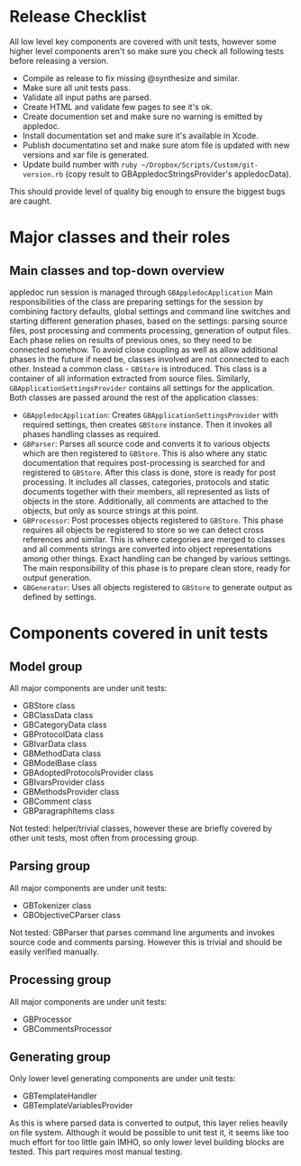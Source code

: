 Release Checklist
=================

All low level key components are covered with unit tests, however some higher level components aren't so make sure you check all following tests before releasing a version.

- Compile as release to fix missing @synthesize and similar.
- Make sure all unit tests pass.
- Validate all input paths are parsed.
- Create HTML and validate few pages to see it's ok.
- Create documention set and make sure no warning is emitted by appledoc.
- Install documentation set and make sure it's available in Xcode.
- Publish documentatino set and make sure atom file is updated with new versions and xar file is generated.
- Update build number with `ruby ~/Dropbox/Scripts/Custom/git-version.rb` (copy result to GBAppledocStringsProvider's appledocData).

This should provide level of quality big enough to ensure the biggest bugs are caught.


Major classes and their roles
=============================

Main classes and top-down overview
----------------------------------

appledoc run session is managed through `GBAppledocApplication` Main responsibilities of the class are preparing settings for the session by combining factory defaults, global settings and command line switches and starting different generation phases, based on the settings: parsing source files, post processing and comments processing, generation of output files. Each phase relies on results of previous ones, so they need to be connected somehow. To avoid close coupling as well as allow additional phases in the future if need be, classes involved are not connected to each other. Instead a common class - `GBStore` is introduced. This class is a container of all information extracted from source files. Similarly, `GBApplicationSettingsProvider` contains all settings for the application. Both classes are passed around the rest of the application classes:

- `GBAppledocApplication`: Creates `GBApplicationSettingsProvider` with required settings, then creates `GBStore` instance. Then it invokes all phases handling classes as required.
- `GBParser`: Parses all source code and converts it to various objects which are then registered to `GBStore`. This is also where any static documentation that requires post-processing is searched for and registered to `GBStore`. After this class is done, store is ready for post processing. It includes all classes, categories, protocols and static documents together with their members, all represented as lists of objects in the store. Additionally, all comments are attached to the objects, but only as source strings at this point.
- `GBProcessor`: Post processes objects registered to `GBStore`. This phase requires all objects be registered to store so we can detect cross references and similar. This is where categories are merged to classes and all comments strings are converted into object representations among other things. Exact handling can be changed by various settings. The main responsibility of this phase is to prepare clean store, ready for output generation.
- `GBGenerator`: Uses all objects registered to `GBStore` to generate output as defined by settings.


Components covered in unit tests
================================

Model group
-----------

All major components are under unit tests:

- GBStore class
- GBClassData class
- GBCategoryData class
- GBProtocolData class
- GBIvarData class
- GBMethodData class
- GBModelBase class
- GBAdoptedProtocolsProvider class
- GBIvarsProvider class
- GBMethodsProvider class
- GBComment class
- GBParagraphItems class

Not tested: helper/trivial classes, however these are briefly covered by other unit tests, most often from processing group.


Parsing group
-------------

All major components are under unit tests:

- GBTokenizer class
- GBObjectiveCParser class

Not tested: GBParser that parses command line arguments and invokes source code and comments parsing. However this is trivial and should be easily verified manually.


Processing group
----------------

All major components are under unit tests:

- GBProcessor
- GBCommentsProcessor


Generating group
----------------

Only lower level generating components are under unit tests:

- GBTemplateHandler
- GBTemplateVariablesProvider

As this is where parsed data is converted to output, this layer relies heavily on file system. Although it would be possible to unit test it, it seems like too much effort for too little gain IMHO, so only lower level building blocks are tested. This part requires most manual testing.
